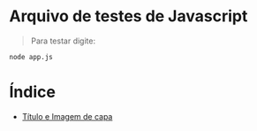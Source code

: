 # Arquivo de testes de Javascript
> Para testar digite:
```
node app.js
```
# Índice 

* [Título e Imagem de capa](#Título-e-Imagem-de-capa)